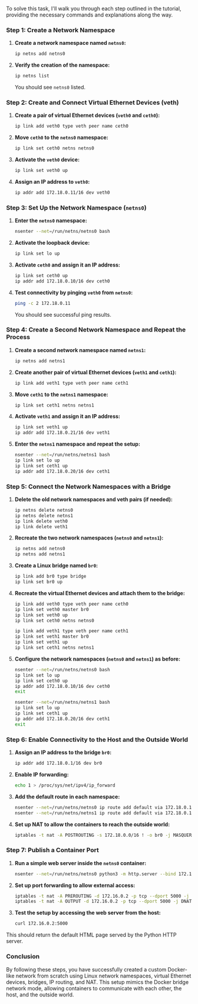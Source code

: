 To solve this task, I'll walk you through each step outlined in the tutorial, providing the necessary commands and explanations along the way.

### Step 1: Create a Network Namespace

1. **Create a network namespace named `netns0`:**

    ```bash
    ip netns add netns0
    ```

2. **Verify the creation of the namespace:**

    ```bash
    ip netns list
    ```

    You should see `netns0` listed.

### Step 2: Create and Connect Virtual Ethernet Devices (veth)

1. **Create a pair of virtual Ethernet devices (`veth0` and `ceth0`):**

    ```bash
    ip link add veth0 type veth peer name ceth0
    ```

2. **Move `ceth0` to the `netns0` namespace:**

    ```bash
    ip link set ceth0 netns netns0
    ```

3. **Activate the `veth0` device:**

    ```bash
    ip link set veth0 up
    ```

4. **Assign an IP address to `veth0`:**

    ```bash
    ip addr add 172.18.0.11/16 dev veth0
    ```

### Step 3: Set Up the Network Namespace (`netns0`)

1. **Enter the `netns0` namespace:**

    ```bash
    nsenter --net=/run/netns/netns0 bash
    ```

2. **Activate the loopback device:**

    ```bash
    ip link set lo up
    ```

3. **Activate `ceth0` and assign it an IP address:**

    ```bash
    ip link set ceth0 up
    ip addr add 172.18.0.10/16 dev ceth0
    ```

4. **Test connectivity by pinging `veth0` from `netns0`:**

    ```bash
    ping -c 2 172.18.0.11
    ```

    You should see successful ping results.

### Step 4: Create a Second Network Namespace and Repeat the Process

1. **Create a second network namespace named `netns1`:**

    ```bash
    ip netns add netns1
    ```

2. **Create another pair of virtual Ethernet devices (`veth1` and `ceth1`):**

    ```bash
    ip link add veth1 type veth peer name ceth1
    ```

3. **Move `ceth1` to the `netns1` namespace:**

    ```bash
    ip link set ceth1 netns netns1
    ```

4. **Activate `veth1` and assign it an IP address:**

    ```bash
    ip link set veth1 up
    ip addr add 172.18.0.21/16 dev veth1
    ```

5. **Enter the `netns1` namespace and repeat the setup:**

    ```bash
    nsenter --net=/run/netns/netns1 bash
    ip link set lo up
    ip link set ceth1 up
    ip addr add 172.18.0.20/16 dev ceth1
    ```

### Step 5: Connect the Network Namespaces with a Bridge

1. **Delete the old network namespaces and veth pairs (if needed):**

    ```bash
    ip netns delete netns0
    ip netns delete netns1
    ip link delete veth0
    ip link delete veth1
    ```

2. **Recreate the two network namespaces (`netns0` and `netns1`):**

    ```bash
    ip netns add netns0
    ip netns add netns1
    ```

3. **Create a Linux bridge named `br0`:**

    ```bash
    ip link add br0 type bridge
    ip link set br0 up
    ```

4. **Recreate the virtual Ethernet devices and attach them to the bridge:**

    ```bash
    ip link add veth0 type veth peer name ceth0
    ip link set veth0 master br0
    ip link set veth0 up
    ip link set ceth0 netns netns0

    ip link add veth1 type veth peer name ceth1
    ip link set veth1 master br0
    ip link set veth1 up
    ip link set ceth1 netns netns1
    ```

5. **Configure the network namespaces (`netns0` and `netns1`) as before:**

    ```bash
    nsenter --net=/run/netns/netns0 bash
    ip link set lo up
    ip link set ceth0 up
    ip addr add 172.18.0.10/16 dev ceth0
    exit

    nsenter --net=/run/netns/netns1 bash
    ip link set lo up
    ip link set ceth1 up
    ip addr add 172.18.0.20/16 dev ceth1
    exit
    ```

### Step 6: Enable Connectivity to the Host and the Outside World

1. **Assign an IP address to the bridge `br0`:**

    ```bash
    ip addr add 172.18.0.1/16 dev br0
    ```

2. **Enable IP forwarding:**

    ```bash
    echo 1 > /proc/sys/net/ipv4/ip_forward
    ```

3. **Add the default route in each namespace:**

    ```bash
    nsenter --net=/run/netns/netns0 ip route add default via 172.18.0.1
    nsenter --net=/run/netns/netns1 ip route add default via 172.18.0.1
    ```

4. **Set up NAT to allow the containers to reach the outside world:**

    ```bash
    iptables -t nat -A POSTROUTING -s 172.18.0.0/16 ! -o br0 -j MASQUERADE
    ```

### Step 7: Publish a Container Port

1. **Run a simple web server inside the `netns0` container:**

    ```bash
    nsenter --net=/run/netns/netns0 python3 -m http.server --bind 172.18.0.10 5000
    ```

2. **Set up port forwarding to allow external access:**

    ```bash
    iptables -t nat -A PREROUTING -d 172.16.0.2 -p tcp --dport 5000 -j DNAT --to-destination 172.18.0.10:5000
    iptables -t nat -A OUTPUT -d 172.16.0.2 -p tcp --dport 5000 -j DNAT --to-destination 172.18.0.10:5000
    ```

3. **Test the setup by accessing the web server from the host:**

    ```bash
    curl 172.16.0.2:5000
    ```

This should return the default HTML page served by the Python HTTP server.

### Conclusion
By following these steps, you have successfully created a custom Docker-like network from scratch using Linux network namespaces, virtual Ethernet devices, bridges, IP routing, and NAT. This setup mimics the Docker bridge network mode, allowing containers to communicate with each other, the host, and the outside world.
